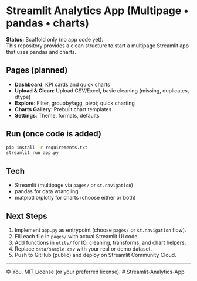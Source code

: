 
# Streamlit Analytics App (Multipage • pandas • charts)

**Status:** Scaffold only (no app code yet).  
This repository provides a clean structure to start a multipage Streamlit app that uses pandas and charts.

## Pages (planned)
- **Dashboard**: KPI cards and quick charts
- **Upload & Clean**: Upload CSV/Excel, basic cleaning (missing, duplicates, dtype)
- **Explore**: Filter, groupby/agg, pivot; quick charting
- **Charts Gallery**: Prebuilt chart templates
- **Settings**: Theme, formats, defaults

## Run (once code is added)
```bash
pip install -r requirements.txt
streamlit run app.py
```

## Tech
- Streamlit (multipage via `pages/` or `st.navigation`)
- pandas for data wrangling
- matplotlib/plotly for charts (choose either or both)

## Next Steps
1. Implement `app.py` as entrypoint (choose `pages/` or `st.navigation` flow).
2. Fill each file in `pages/` with actual Streamlit UI code.
3. Add functions in `utils/` for IO, cleaning, transforms, and chart helpers.
4. Replace `data/sample.csv` with your real or demo dataset.
5. Push to GitHub (public) and deploy on Streamlit Community Cloud.

---

© You. MIT License (or your preferred license).
#   S t r e a m l i t - A n a l y t i c s - A p p  
 